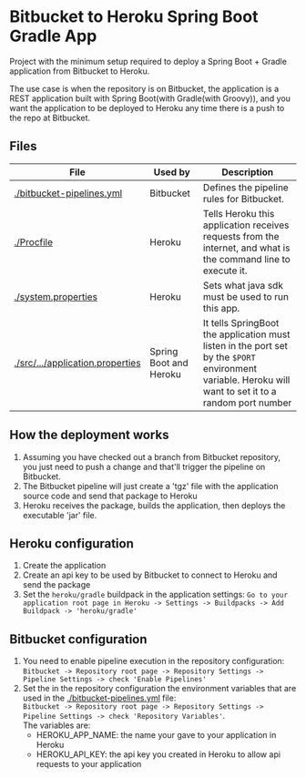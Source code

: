 # Bitbucket to Heroku Spring Boot Gradle App
Project with the minimum setup required to deploy a Spring Boot + Gradle application from Bitbucket to Heroku.

The use case is when the repository is on Bitbucket, the application is a REST application built with 
Spring Boot(with Gradle(with Groovy)), and you want the application to be deployed to Heroku any time there is a push
to the repo at Bitbucket.

## Files
| File                                                                            | Used by                | Description                                                                                                                                             |
|---------------------------------------------------------------------------------|------------------------|---------------------------------------------------------------------------------------------------------------------------------------------------------|
| [./bitbucket-pipelines.yml](./bitbucket-pipelines.yml)                          | Bitbucket              | Defines the pipeline rules for Bitbucket.                                                                                                               |
| [./Procfile](./Procfile)                                                        | Heroku                 | Tells Heroku this application receives requests from the internet, and what is the command line to execute it.                                          |
| [./system.properties](./system.properties)                                      | Heroku                 | Sets what java sdk must be used to run this app.                                                                                                        |
| [./src/.../application.properties](./src/main/resources/application.properties) | Spring Boot and Heroku | It tells SpringBoot the application must listen in the port set by the `$PORT` environment variable. Heroku will want to set it to a random port number | 

## How the deployment works
1. Assuming you have checked out a branch from Bitbucket repository, you just need to push a change and that'll trigger the pipeline on Bitbucket.
2. The Bitbucket pipeline will just create a 'tgz' file with the application source code and send that package to Heroku
3. Heroku receives the package, builds the application, then deploys the executable 'jar' file.

## Heroku configuration
1. Create the application
2. Create an api key to be used by Bitbucket to connect to Heroku and send the package
3. Set the `heroku/gradle` buildpack in the application settings:
`Go to your application root page in Heroku -> Settings -> Buildpacks -> Add Buildpack -> 'heroku/gradle'`

## Bitbucket configuration
1. You need to enable pipeline execution in the repository configuration:  
`Bitbucket -> Repository root page -> Repository Settings -> Pipeline Settings -> check 'Enable Pipelines'`
2. Set the in the repository configuration the environment variables that are used in the [./bitbucket-pipelines.yml](./bitbucket-pipelines.yml) file:  
`Bitbucket -> Repository root page -> Repository Settings -> Pipeline Settings -> check 'Repository Variables'`.   
The variables are:
    * HEROKU_APP_NAME: the name your gave to your application in Heroku 
    * HEROKU_API_KEY: the api key you created in Heroku to allow api requests to your application 



